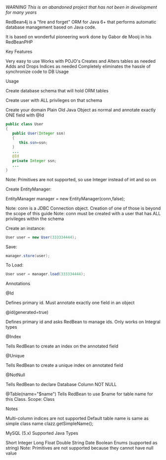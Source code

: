 _WARNING_
*This is an abandoned project that has not been in development for many years*

RedBean4j is a "fire and forget" ORM for Java 6+ that performs automatic database management based on Java code.

It is based on wonderful pioneering work done by Gabor de Mooij in his RedBeanPHP

Key Features

Very easy to use
Works with POJO's
Creates and Alters tables as needed
Adds and Drops Indices as needed
Completely eliminates the hassle of synchronize code to DB
Usage

Usage

Create database schema that will hold ORM tables 

Create user with ALL privileges on that schema

Create your domain Plain Old Java Object as normal and annotate exactly ONE field with @Id
```java
public class User
{
   public User(Integer ssn)
   {
      this.ssn=ssn;
   }
   ...
   @Id
   private Integer ssn;
   ...
}
```
Note: Primitives are not supported, so use Integer instead of int and so on 



Create EntityManager:

EntityManager manager = new EntityManager(conn,false);

Note: conn is a JDBC Connection object. Creation of one of those is beyond the scope of this guide Note: conn must be created with a user that has ALL privileges within the schema

Create an instance:
```java
User user = new User(333334444);
```
Save:
```java
manager.store(user);
```
To Load:
```java
User user = manager.load(333334444);
```
Annotations

@Id

Defines primary id. Must annotate exactly one field in an object

@id(generated=true)

Defines primary id and asks RedBean to manage ids. Only works on Integral types

@Index

Tells RedBean to create an index on the annotated field

@Unique

Tells RedBean to create a unique index on annotated field

@NotNull

Tells RedBean to declare Database Column NOT NULL

@Table(name="$name")
Tells RedBean to use $name for table name for this Class. Scope: Class

Notes

Multi-column indices are not supported
Default table name is same as simple class name clazz.getSimpleName();

MySQL (5.x)
Supported Java Types

Short
Integer
Long
Float
Double
String
Date
Boolean
Enums (supported as string)
Note: Primitives are not supported because they cannot have null value
